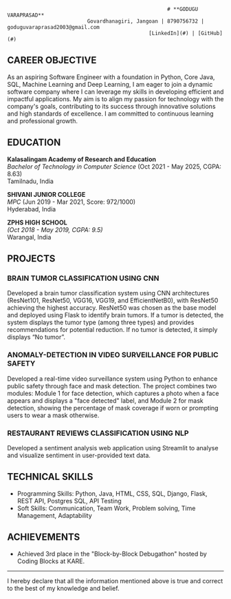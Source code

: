                                                         # **GODUGU VARAPRASAD**
                              Govardhanagiri, Jangoan | 8790756732 | goduguvaraprasad2003@gmail.com  
                                                  [LinkedIn](#) | [GitHub](#)

## CAREER OBJECTIVE

As an aspiring Software Engineer with a foundation in Python, Core Java, SQL, Machine Learning and Deep Learning, I am eager to join a dynamic software company where I can leverage my skills in developing efficient and impactful applications. My aim is to align my passion for technology with the company's goals, contributing to its success through innovative solutions and high standards of excellence. I am committed to continuous learning and professional growth.

## EDUCATION

**Kalasalingam Academy of Research and Education**  
*Bachelor of Technology in Computer Science* (Oct 2021 - May 2025, CGPA: 8.63)  
Tamilnadu, India

**SHIVANI JUNIOR COLLEGE**  
*MPC* (Jun 2019 - Mar 2021, Score: 972/1000)  
Hyderabad, India

**ZPHS HIGH SCHOOL**  
*(Oct 2018 - May 2019, CGPA: 9.5)*  
Warangal, India

## PROJECTS

### BRAIN TUMOR CLASSIFICATION USING CNN
Developed a brain tumor classification system using CNN architectures (ResNet101, ResNet50, VGG16, VGG19, and EfficientNetB0), with ResNet50 achieving the highest accuracy. ResNet50 was chosen as the base model and deployed using Flask to identify brain tumors. If a tumor is detected, the system displays the tumor type (among three types) and provides recommendations for potential reduction. If no tumor is detected, it simply displays “No tumor”.

### ANOMALY-DETECTION IN VIDEO SURVEILLANCE FOR PUBLIC SAFETY
Developed a real-time video surveillance system using Python to enhance public safety through face and mask detection. The project combines two modules: Module 1 for face detection, which captures a photo when a face appears and displays a "face detected" label, and Module 2 for mask detection, showing the percentage of mask coverage if worn or prompting users to wear a mask otherwise.

### RESTAURANT REVIEWS CLASSIFICATION USING NLP
Developed a sentiment analysis web application using Streamlit to analyse and visualize sentiment in user-provided text data.

## TECHNICAL SKILLS

- Programming Skills: Python, Java, HTML, CSS, SQL, Django, Flask, REST API, Postgres SQL, API Testing
- Soft Skills: Communication, Team Work, Problem solving, Time Management, Adaptability

## ACHIEVEMENTS

- Achieved 3rd place in the "Block-by-Block Debugathon" hosted by Coding Blocks at KARE.

---
I hereby declare that all the information mentioned above is true and correct to the best of my knowledge and belief.

